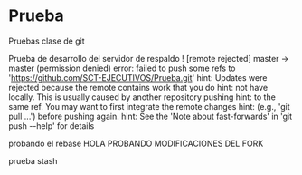 # Prueba
Pruebas clase de git

Prueba de desarrollo del servidor de respaldo
! [remote rejected] master -> master (permission denied)
error: failed to push some refs to 'https://github.com/SCT-EJECUTIVOS/Prueba.git'
hint: Updates were rejected because the remote contains work that you do
hint: not have locally. This is usually caused by another repository pushing
hint: to the same ref. You may want to first integrate the remote changes
hint: (e.g., 'git pull ...') before pushing again.
hint: See the 'Note about fast-forwards' in 'git push --help' for details

probando el rebase
HOLA PROBANDO MODIFICACIONES DEL FORK

prueba stash
